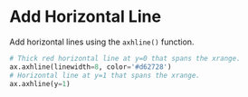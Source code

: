 # Add Horizontal Line

Add horizontal lines using the `axhline()` function.

```python
# Thick red horizontal line at y=0 that spans the xrange.
ax.axhline(linewidth=8, color='#d62728')
# Horizontal line at y=1 that spans the xrange.
ax.axhline(y=1)
```
